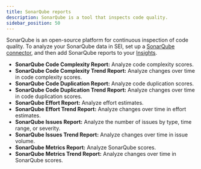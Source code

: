 ```yaml
---
title: SonarQube reports
description: SonarQube is a tool that inspects code quality.
sidebar_position: 50
---
```


SonarQube is an open-source platform for continuous inspection of code quality. To analyze your SonarQube data in SEI, set up a [SonarQube connector](../../sei-integrations/sei-connector-sonarqube.md), and then add SonarQube reports to your [Insights](../../sei-insights.md).

* **SonarQube Code Complexity Report:** Analyze code complexity scores.
* **SonarQube Code Complexity Trend Report:** Analyze changes over time in code complexity scores.
* **SonarQube Code Duplication Report:** Analyze code duplication scores.
* **SonarQube Code Duplication Trend Report:** Analyze changes over time in code duplication scores.
* **SonarQube Effort Report:** Analyze effort estimates.
* **SonarQube Effort Trend Report:** Analyze changes over time in effort estimates.
* **SonarQube Issues Report:** Analyze the number of issues by type, time range, or severity.
* **SonarQube Issues Trend Report:** Analyze changes over time in issue volume.
* **SonarQube Metrics Report:** Analyze SonarQube scores.
* **SonarQube Metrics Trend Report:** Analyze changes over time in SonarQube scores.
